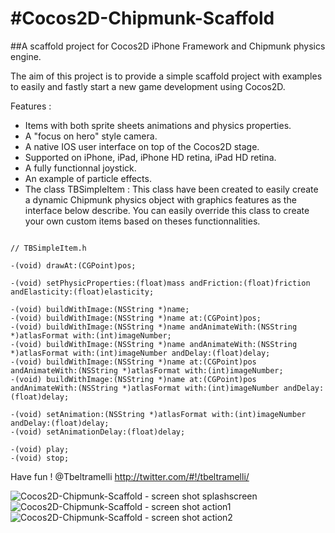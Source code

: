 #Cocos2D-Chipmunk-Scaffold
======================

##A scaffold project for Cocos2D iPhone Framework and Chipmunk physics engine.

The aim of this project is to provide a simple scaffold project with examples to easily and fastly start a new game development using Cocos2D.

Features :

* Items with both sprite sheets animations and physics properties.
* A "focus on hero" style camera.
* A native IOS user interface on top of the Cocos2D stage.
* Supported on iPhone, iPad, iPhone HD retina, iPad HD retina.
* A fully functionnal joystick.
* An example of particle effects.
* The class TBSimpleItem :
This class have been created to easily create a dynamic Chipmunk physics object with graphics features as the interface below describe.
You can easily override this class to create your own custom items based on theses functionnalities.
<pre><code>
// TBSimpleItem.h

-(void) drawAt:(CGPoint)pos;
	
-(void) setPhysicProperties:(float)mass andFriction:(float)friction andElasticity:(float)elasticity;

-(void) buildWithImage:(NSString *)name;
-(void) buildWithImage:(NSString *)name at:(CGPoint)pos;
-(void) buildWithImage:(NSString *)name andAnimateWith:(NSString *)atlasFormat with:(int)imageNumber;
-(void) buildWithImage:(NSString *)name andAnimateWith:(NSString *)atlasFormat with:(int)imageNumber andDelay:(float)delay;
-(void) buildWithImage:(NSString *)name at:(CGPoint)pos andAnimateWith:(NSString *)atlasFormat with:(int)imageNumber;
-(void) buildWithImage:(NSString *)name at:(CGPoint)pos andAnimateWith:(NSString *)atlasFormat with:(int)imageNumber andDelay:(float)delay;

-(void) setAnimation:(NSString *)atlasFormat with:(int)imageNumber andDelay:(float)delay;
-(void) setAnimationDelay:(float)delay;

-(void) play;
-(void) stop;
</code></pre>

Have fun !
@Tbeltramelli <http://twitter.com/#!/tbeltramelli/>

![Cocos2D-Chipmunk-Scaffold - screen shot splashscreen](https://raw.github.com/tonybeltramelli/Cocos2D-Chipmunk-Scaffold/master/Cocos2DChipmunkScaffold/screen_shot_splashscreen.jpg)
![Cocos2D-Chipmunk-Scaffold - screen shot action1](https://raw.github.com/tonybeltramelli/Cocos2D-Chipmunk-Scaffold/master/Cocos2DChipmunkScaffold/screen_shot_action1.jpg)
![Cocos2D-Chipmunk-Scaffold - screen shot action2](https://raw.github.com/tonybeltramelli/Cocos2D-Chipmunk-Scaffold/master/Cocos2DChipmunkScaffold/screen_shot_action2.jpg)
